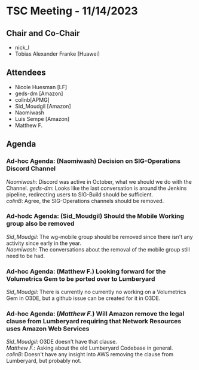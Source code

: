 # TSC Meeting - 11/14/2023 

## Chair and Co-Chair
* nick_l
* Tobias Alexander Franke [Huawei]


## Attendees
* Nicole Huesman [LF]
* geds-dm [Amazon]
* colinb[APMG]
* Sid_Moudgil [Amazon]
* Naomiwash
* Luis Sempe  [Amazon]
* Matthew F.

## Agenda

### Ad-hoc Agenda: (**Naomiwash**) Decision on SIG-Operations Discord Channel
*Naomiwash*: Discord was active in October, what we should we do with the Channel.
*geds-dm*: Looks like the last conversation is around the Jenkins pipeline, redirecting users to SIG-Build should be sufficient.  
*colinB*: Agree, the SIG-Operations channels should be removed.

### Ad-hodc Agenda: (**Sid_Moudgil**) Should the Mobile Working group also be removed
*Sid_Moudgil*: The wg-mobile group should be removed since there isn't any activity since early in the year.  
*Naomiwash*: The conversations about the removal of the mobile group still need to be had.

### Ad-hoc Agenda: (**Matthew F.**) Looking forward for the Volumetrics Gem to be ported over to Lumberyard
*Sid_Moudgil*: There is currently no currently no working on a Volumetrics Gem in O3DE, but a github issue can be created for it in O3DE.

### Ad-hoc Agenda: (*Matthew F.*) Will Amazon remove the legal clause from Lumberyard requiring that Network Resources uses Amazon Web Services
*Sid_Moudgil*: O3DE doesn't have that clause.  
*Matthew F.*: Asking about the old Lumberyard Codebase in general.  
*colinB*: Doesn't have any insight into AWS removing the clause from Lumberyard, but probably not.  
